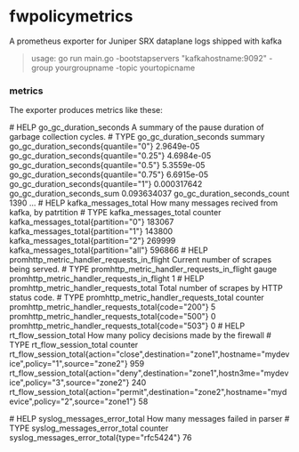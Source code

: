 # fwpolicymetrics
A prometheus exporter for Juniper SRX dataplane logs shipped with kafka


> usage: go run main.go -bootstapservers "kafkahostname:9092" -group yourgroupname -topic yourtopicname


### metrics

The exporter produces metrics like these:

\# HELP go_gc_duration_seconds A summary of the pause duration of garbage collection cycles.
\# TYPE go_gc_duration_seconds summary
go_gc_duration_seconds{quantile="0"} 2.9649e-05
go_gc_duration_seconds{quantile="0.25"} 4.6984e-05
go_gc_duration_seconds{quantile="0.5"} 5.3559e-05
go_gc_duration_seconds{quantile="0.75"} 6.6915e-05
go_gc_duration_seconds{quantile="1"} 0.000317642
go_gc_duration_seconds_sum 0.093634037
go_gc_duration_seconds_count 1390
...
\# HELP kafka_messages_total How many messages recived from kafka, by patrtition
\# TYPE kafka_messages_total counter
kafka_messages_total{partition="0"} 183067
kafka_messages_total{partition="1"} 143800
kafka_messages_total{partition="2"} 269999
kafka_messages_total{partition="all"} 596866
\# HELP promhttp_metric_handler_requests_in_flight Current number of scrapes being served.
\# TYPE promhttp_metric_handler_requests_in_flight gauge
promhttp_metric_handler_requests_in_flight 1
\# HELP promhttp_metric_handler_requests_total Total number of scrapes by HTTP status code.
\# TYPE promhttp_metric_handler_requests_total counter
promhttp_metric_handler_requests_total{code="200"} 5
promhttp_metric_handler_requests_total{code="500"} 0
promhttp_metric_handler_requests_total{code="503"} 0
\# HELP rt_flow_session_total How many policy decisions made by the firewall
\# TYPE rt_flow_session_total counter
rt_flow_session_total{action="close",destination="zone1",hostname="mydevice",policy="1",source="zone2"} 959
rt_flow_session_total{action="deny",destination="zone1",hostn3me="mydevice",policy="3",source="zone2"} 240
rt_flow_session_total{action="permit",destination="zone2",hostname="mydevice",policy="2",source="zone1"} 58

\# HELP syslog_messages_error_total How many messages failed in parser
\# TYPE syslog_messages_error_total counter
syslog_messages_error_total{type="rfc5424"} 76